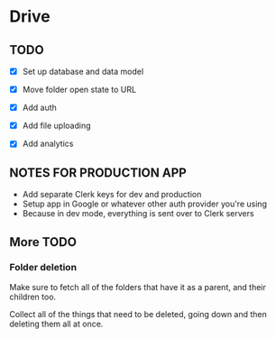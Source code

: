 # Drive

## TODO

- [x] Set up database and data model
- [x] Move folder open state to URL
- [x] Add auth
- [x] Add file uploading
- [x] Add analytics


## NOTES FOR PRODUCTION APP

- Add separate Clerk keys for dev and production
- Setup app in Google or whatever other auth provider you're using
- Because in dev mode, everything is sent over to Clerk servers

## More TODO

### Folder deletion
Make sure to fetch all of the folders that have it as a parent, and their children too.

Collect all of the things that need to be deleted, going down and then deleting them all at once.